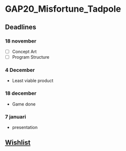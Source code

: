 # GAP20_Misfortune_Tadpole

## Deadlines
 ### 18 november 
 - [ ] Concept Art
 - [ ] Program Structure

### 4 December 
- Least viable product

### 18 december 
- Game done

### 7 januari
- presentation

## [Wishlist](https://docs.google.com/document/d/1pfiYy5-XmIn8U79EL1ZqL0Ua4HTmZva2IWe9Y_eSGsM/edit)
